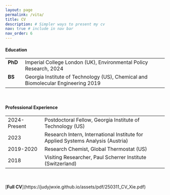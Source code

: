 ```yaml
---
layout: page
permalink: /vita/
title: CV
description: # Simpler ways to present my cv
nav: true # include in nav bar
nav_order: 6
---
```


<html>
<style>
table, th, td {
  border:none;
}
td[rowspan] {
  vertical-align: top;
  text-align: left;
}
</style>
<body>

<h4>Education</h4>
<table cellspacing="0" cellpadding="0">
  <tr>
    <td><b>PhD</b> &nbsp;</td>
    <td>Imperial College London (UK), Environmental Policy Research, 2024</td>
  </tr>
  <tr>
    <td><b>BS</b> &nbsp;&nbsp;&nbsp;&nbsp;</td>
    <td>Georgia Institute of Technology (US), Chemical and Biomolecular Engineering 2019</td>
  </tr>
</table>
<br>

<h4>Professional Experience</h4>
<table cellspacing="0" cellpadding="0">
  <tr>
    <td>2024-Present&nbsp;&nbsp;&nbsp;</td>
    <td>Postdoctoral Fellow, Georgia Institute of Technology (US)</td>
  </tr>
  <tr>
    <td>2023 </td>
    <td>Research Intern, International Institute for Applied Systems Analysis (Austria)</td>
  </tr>
  <tr>
  	<td>2019-2020</td>
    <td>Research Chemist, Global Thermostat (US)</td>
  </tr>
  <tr>
  	<td>2018</td>
    <td>Visiting Researcher, Paul Scherrer Institute (Switzerland)</td>
  </tr>
</table>
</body>
</html>

<br>
<br>
[<b>Full CV</b>](https://judyjwxie.github.io/assets/pdf/250311_CV_Xie.pdf)
